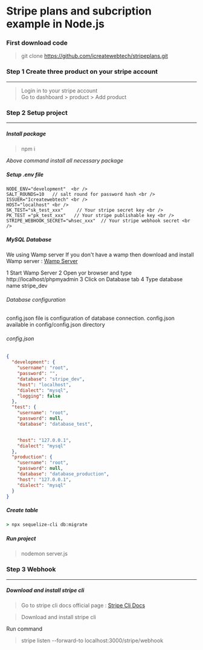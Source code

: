 # Stripe plans and subcription example in Node.js
### First download code
> git clone https://github.com/icreatewebtech/stripeplans.git
### Step 1 Create three product on your stripe account
---
> Login in to your stripe account\
> Go to dashboard > product > Add product

### Step 2 Setup project
---
##### Install package 
> npm i

_Above command install all necessary package_

##### Setup .env file 
```
NODE_ENV="development"  <br />
SALT_ROUNDS=10   // salt round for password hash <br />
ISSUER="Icreatewebtech" <br />
HOST="localhost" <br />
SK_TEST="sk_test_xxx"     // Your stripe secret key <br />
PK_TEST ="pk_test_xxx"   // Your stripe publishable key <br />
STRIPE_WEBHOOK_SECRET="whsec_xxx"  // Your stripe webhook secret <br />
```

##### MySQL Database

We using Wamp server 
If you don't have a wamp then download and install Wamp server : [Wamp Server](https://www.wampserver.com/en/)

1 Start Wamp Server
2 Open yor browser and type http://localhost/phpmyadmin
3 Click on Database tab
4 Type database name stripe_dev  

###### Database configuration

config.json file is configuration of database connection. 
config.json available in config/config.json directory

###### config.json
```Json
{
  "development": {
    "username": "root",
    "password": "",
    "database": "stripe_dev",
    "host": "localhost",
    "dialect": "mysql", 
    "logging": false
  },
  "test": {
    "username": "root",
    "password": null,
    "database": "database_test",


    "host": "127.0.0.1",
    "dialect": "mysql"
  },
  "production": {
    "username": "root",
    "password": null,
    "database": "database_production",
    "host": "127.0.0.1",
    "dialect": "mysql"
  }
}
```
##### Create table
```cmd
> npx sequelize-cli db:migrate
```
##### Run project
> nodemon server.js

### Step 3 Webhook 
***
##### Download and install stripe cli
> Go to stripe cli docs official page : [Stripe Cli Docs](https://stripe.com/docs/stripe-cli "Get started with the Stripe CLI")

> Download and install stripe cli 

Run command 

> stripe listen --forward-to localhost:3000/stripe/webhook



